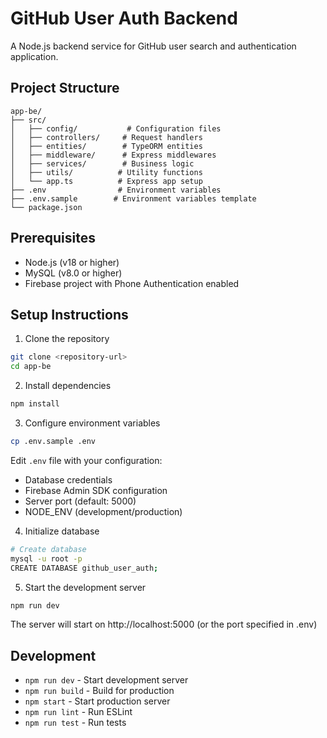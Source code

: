 # GitHub User Auth Backend

A Node.js backend service for GitHub user search and authentication application.

## Project Structure

```
app-be/
├── src/
│   ├── config/           # Configuration files
│   ├── controllers/     # Request handlers
│   ├── entities/        # TypeORM entities
│   ├── middleware/      # Express middlewares
│   ├── services/        # Business logic
│   ├── utils/          # Utility functions
│   └── app.ts          # Express app setup
├── .env                # Environment variables
├── .env.sample        # Environment variables template
└── package.json
```

## Prerequisites

- Node.js (v18 or higher)
- MySQL (v8.0 or higher)
- Firebase project with Phone Authentication enabled

## Setup Instructions

1. Clone the repository
```bash
git clone <repository-url>
cd app-be
```

2. Install dependencies
```bash
npm install
```

3. Configure environment variables
```bash
cp .env.sample .env
```
Edit `.env` file with your configuration:
- Database credentials
- Firebase Admin SDK configuration
- Server port (default: 5000)
- NODE_ENV (development/production)

4. Initialize database
```bash
# Create database
mysql -u root -p
CREATE DATABASE github_user_auth;
```

5. Start the development server
```bash
npm run dev
```

The server will start on http://localhost:5000 (or the port specified in .env)

## Development

- `npm run dev` - Start development server
- `npm run build` - Build for production
- `npm start` - Start production server
- `npm run lint` - Run ESLint
- `npm run test` - Run tests 
